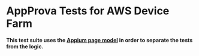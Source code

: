 # AppProva Tests for AWS Device Farm


**This test suite uses the [Appium page model](http://appium.io/slate/en/tutorial/android?java#page-object-pattern) in order to separate the tests from the logic.**

